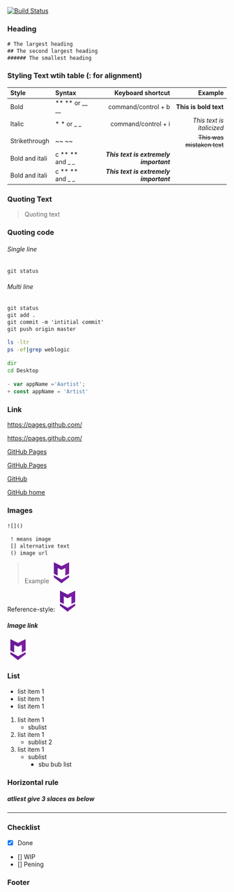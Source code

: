 [![Build Status](https://travis-ci.org/{ORG-or-USERNAME}/{REPO-NAME}.png?branch=master)](https://travis-ci.org/{ORG-or-USERNAME}/{REPO-NAME})

### Heading

```Heading
# The largest heading
## The second largest heading
###### The smallest heading
```
### Styling Text wtih table (: for alignment)
|Style|	Syntax|	Keyboard shortcut|	Example|
|:---|:---|---:|---:|
|Bold|	** ** or __ __	|command/control + b|	**This is bold text**|	
|Italic| * * or _ _| 	command/control + i|	*This text is italicized*|
|Strikethrough|	~~ ~~|    |~~This was mistaken text~~|
|Bold and itali|c	** ** and _ _| ***This text is extremely important***| |
|Bold and itali|c	** ** and _ _| **_This text is extremely important_**| |

### Quoting Text
>Quoting text
### Quoting code
###### Single line
`git status`
###### Multi line
```
git status
git add .
git commit -m 'intitial commit'
git push origin master
```
```sh
ls -ltr
ps -ef|grep weblogic
```
```cmd
dir
cd Desktop
```
```js
- var appName ='Aartist';
+ const appName = 'Artist'
```

### Link
https://pages.github.com/

<https://pages.github.com/>

[GitHub Pages](https://pages.github.com/)

[GitHub Pages](https://pages.github.com/ "tool tip")

[GitHub][1]

[GitHub home ][github]

### Images
`![]()`
```
 ! means image
 [] alternative text
 () image url
```
>Example
![alt text](https://github.com/adam-p/markdown-here/raw/master/src/common/images/icon48.png)

Reference-style: 
![alt text][logo]

##### Image link
[![GitHub](https://github.com/adam-p/markdown-here/raw/master/src/common/images/icon48.png)](http://github.com)

### List
* list item 1
* list item 1
* list item 1

1. list item 1
   * sbulist
1. list item 1
   + sublist 2
1. list item 1
   - sublist
     * sbu bub list
### Horizontal rule
##### atliest give 3 slaces as below
---
### Checklist

* [X] Done
* [] WIP
* [] Pening

### Footer
[1]: https://pages.github.com/
[github]: https://pages.github.com/home
[logo]: https://github.com/adam-p/markdown-here/raw/master/src/common/images/icon48.png "Logo Title Text 2"
